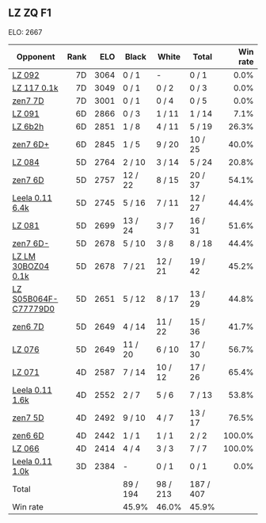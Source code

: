 ## LZ ZQ F1 ##

ELO: 2667

Opponent | Rank | ELO | Black | White | Total | Win rate
---------|-----:|----:|-------|-------|-------|-------:
[LZ 092](LZ%20092.md) | 7D | 3064 | 0 / 1 | - | 0 / 1 | 0.0%
[LZ 117 0.1k](LZ%20117%200.1k.md) | 7D | 3049 | 0 / 1 | 0 / 2 | 0 / 3 | 0.0%
[zen7 7D](zen7%207D.md) | 7D | 3001 | 0 / 1 | 0 / 4 | 0 / 5 | 0.0%
[LZ 091](LZ%20091.md) | 6D | 2866 | 0 / 3 | 1 / 11 | 1 / 14 | 7.1%
[LZ 6b2h](LZ%206b2h.md) | 6D | 2851 | 1 / 8 | 4 / 11 | 5 / 19 | 26.3%
[zen7 6D+](zen7%206D+.md) | 6D | 2845 | 1 / 5 | 9 / 20 | 10 / 25 | 40.0%
[LZ 084](LZ%20084.md) | 5D | 2764 | 2 / 10 | 3 / 14 | 5 / 24 | 20.8%
[zen7 6D](zen7%206D.md) | 5D | 2757 | 12 / 22 | 8 / 15 | 20 / 37 | 54.1%
[Leela 0.11 6.4k](Leela%200.11%206.4k.md) | 5D | 2745 | 5 / 16 | 7 / 11 | 12 / 27 | 44.4%
[LZ 081](LZ%20081.md) | 5D | 2699 | 13 / 24 | 3 / 7 | 16 / 31 | 51.6%
[zen7 6D-](zen7%206D-.md) | 5D | 2678 | 5 / 10 | 3 / 8 | 8 / 18 | 44.4%
[LZ LM 30BOZ04 0.1k](LZ%20LM%2030BOZ04%200.1k.md) | 5D | 2678 | 7 / 21 | 12 / 21 | 19 / 42 | 45.2%
[LZ S05B064F-C77779D0](LZ%20S05B064F-C77779D0.md) | 5D | 2651 | 5 / 12 | 8 / 17 | 13 / 29 | 44.8%
[zen6 7D](zen6%207D.md) | 5D | 2649 | 4 / 14 | 11 / 22 | 15 / 36 | 41.7%
[LZ 076](LZ%20076.md) | 5D | 2649 | 11 / 20 | 6 / 10 | 17 / 30 | 56.7%
[LZ 071](LZ%20071.md) | 4D | 2587 | 7 / 14 | 10 / 12 | 17 / 26 | 65.4%
[Leela 0.11 1.6k](Leela%200.11%201.6k.md) | 4D | 2552 | 2 / 7 | 5 / 6 | 7 / 13 | 53.8%
[zen7 5D](zen7%205D.md) | 4D | 2492 | 9 / 10 | 4 / 7 | 13 / 17 | 76.5%
[zen6 6D](zen6%206D.md) | 4D | 2442 | 1 / 1 | 1 / 1 | 2 / 2 | 100.0%
[LZ 066](LZ%20066.md) | 4D | 2414 | 4 / 4 | 3 / 3 | 7 / 7 | 100.0%
[Leela 0.11 1.0k](Leela%200.11%201.0k.md) | 3D | 2384 | - | 0 / 1 | 0 / 1 | 0.0%
Total | | | 89 / 194 | 98 / 213 | 187 / 407 | 
Win rate| | | 45.9% | 46.0% | 45.9% | 
